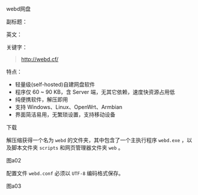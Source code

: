 webd网盘

副标题：

英文：

关键字：









> http://webd.cf/



特点：

* 轻量级(self-hosted)自建网盘软件
* 程序仅 60 ~ 90 KB，含 Server 端，无其它依赖，速度快资源占用低
* 纯便携软件，解压即用
* 支持 Windows、Linux、OpenWrt、Armbian
* 界面简洁易用，无繁琐设置，支持移动设备



下载



解压缩获得一个名为 `webd` 的文件夹，其中包含了一个主执行程序 `webd.exe` ，以及脚本文件夹 `scripts` 和网页管理器文件夹 `web` 。

图a02



配置文件 `webd.conf` 必须以 `UTF-8` 编码格式保存。

图a03





